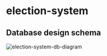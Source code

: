# election-system

## Database design schema

![election-system-db-diagram](https://github.com/mohsenGhalem/election-system/assets/90144954/6ba0ba70-d473-48b3-a0fe-bb6f0dd81d54)

